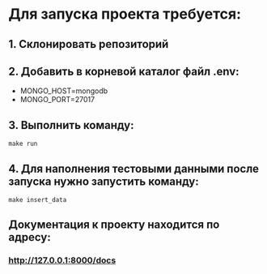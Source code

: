 # Для запуска проекта требуется:
## 1. Склонировать репозиторий
## 2. Добавить в корневой каталог файл .env:

- MONGO_HOST=mongodb
- MONGO_PORT=27017

## 3. Выполнить команду:

```
make run
```

## 4. Для наполнения тестовыми данными после запуска нужно запустить команду:

```
make insert_data
```

## Документация к проекту находится по адресу:

### http://127.0.0.1:8000/docs
